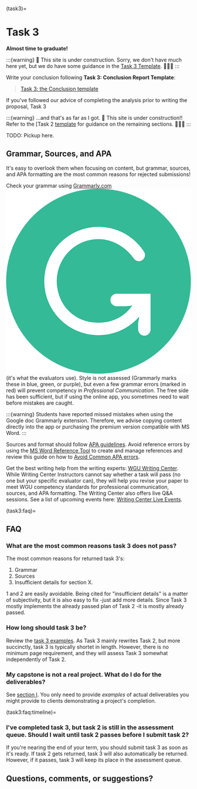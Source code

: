 (task3)=

# Task 3

**Almost time to graduate!**

:::{warning}
🚧 This site is under construction. Sorry, we don't have much here yet, but we do have some guidance in the [Task 3 Template](resources:task3). 👷🏽‍♀️
:::

Write your conclusion following **Task 3: Conclusion Report Template**:
> [Task 3: the Conclusion template](https://westerngovernorsuniversity-my.sharepoint.com/:w:/g/personal/jim_ashe_wgu_edu/EXd665BhwxJPrzjy35_4pLoB3oQ-2saTvR8B8V5eGKsaPA?e=OWwVw8)

If you've followed our advice of completing the analysis prior to writing the proposal, Task 3  

:::{warning} ...and that's as far as I got. 
🚧 This site is under construction!! Refer to the [Task 2 [template](resources:task2) for guidance on the remaining sections. 👷🏽‍♀️
:::

TODO: Pickup here.
<!-- TODO HERE!! 7/20/2023-->

## Grammar, Sources, and APA

It's easy to overlook them when focusing on content, but grammar, sources, and APA formatting are the most common reasons for rejected submissions!

Check your grammar using [Grammarly.com](https://www.grammarly.com/) ![grammarly_icon](https://github.com/ashejim/C769/blob/main/url_images/icon-grammarly.png?raw=true#icon) (it's what the evaluators use). Style is not assessed (Grammarly marks these in blue, green, or purple), but even a few grammar errors (marked in red) will prevent competency in *Professional Communication*. The free side has been sufficient, but if using the online app, you sometimes need to wait before mistakes are caught.

:::{warning}
Students have reported missed mistakes when using the Google doc Grammarly extension. Therefore, we advise copying content directly into the app or purchasing the premium version compatible with MS Word.
:::

Sources and format should follow [APA guidelines](https://cm.wgu.edu/t5/Writing-Center-Knowledge-Base/I-Need-Help-with-APA-Style/ta-p/33524). Avoid reference errors by using the [MS Word Reference Tool](https://support.microsoft.com/en-us/office/create-a-bibliography-citations-and-references-17686589-4824-4940-9c69-342c289fa2a5) to create and manage references and review this guide on how to [Avoid Common APA errors](https://cm.wgu.edu/t5/Writing-Center-Knowledge-Base/I-Need-Help-with-APA-Style/ta-p/33524?attachment-id=333).

Get the best writing help from the writing experts: [WGU Writing Center](https://my.wgu.edu/success-centers/writing-center). While Writing Center Instructors cannot say whether a task will pass (no one but your specific evaluator can), they will help you revise your paper to meet WGU competency standards for professional communication, sources, and APA formatting. The Writing Center also offers live Q&A sessions. See a list of upcoming events here: [Writing Center Live Events](https://cm.wgu.edu/t5/Writing-Center-Knowledge-Base/Writing-Center-Live-Events/ta-p/36860).

(task3:faq)=

## FAQ

### What are the most common reasons task 3 does not pass?

The most common reasons for returned task 3's:

1. Grammar
2. Sources
3. Insufficient details for section X.

1 and 2 are easily avoidable. Being cited for "insufficient details" is a matter of subjectivity, but it is also easy to fix -just add more details. Since Task 3 mostly implements the already passed plan of Task 2 -it is mostly already passed.

### How long should task 3 be?

Review the [task 3 examples](resources:examples). As Task 3 mainly rewrites Task 2, but more succinctly, task 3 is typically shortet in length. However, there is no minimum page requirement, and they will assess Task 3 somewhat independently of Task 2.  

### My capstone is not a real project. What do I do for the deliverables?

See [section I](task3:I). You only need to provide *examples* of actual deliverables you might provide to clients demonstrating a project's completion.

(task3:faq:timeline)=


### I've completed task 3, but task 2 is still in the assessment queue. Should I wait until task 2 passes before I submit task 2?

If you're nearing the end of your term, you should submit task 3 as soon as it's ready. If task 2 gets returned, task 3 will also automatically be returned. However, if it passes, task 3 will keep its place in the assessment queue.

## Questions, comments, or suggestions?

<script
   type="text/javascript"
   src="https://utteranc.es/client.js"
   async="async"
   repo="ashejim/D195"
   issue-term="pathname"
   theme="github-light"
   label="💬 comment"
   crossorigin="anonymous"
/>